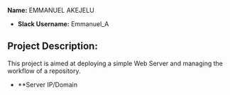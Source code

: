 **Name:** EMMANUEL AKEJELU
* **Slack Username:** Emmanuel_A

## Project Description:
This project is aimed at deploying a simple Web Server and managing the workflow of a repository.

* **Server IP/Domain

